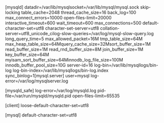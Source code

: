 [mysqld]
datadir=/var/lib/mysqlsocket=/var/lib/mysql/mysql.sock
skip-locking
table_cache=2048
thread_cache_size=16
back_log=100
max_connect_errors=10000
open-files-limit=20000
interactive_timeout=600
wait_timeout=600
max_connections=500
default-character-set=utf8
character-set-server=utf8
collation-server=utf8_unicode_cilog-slow-queries=/var/log/mysql-slow-query.log
long_query_time=5
max_allowed_packet=16M
tmp_table_size=64M
max_heap_table_size=64Mquery_cache_size=32Msort_buffer_size=1M
read_buffer_size=1M
read_rnd_buffer_size=8M
join_buffer_size=1M
key_buffer_size=64M
myisam_sort_buffer_size=64Minnodb_log_file_size=100M
innodb_buffer_pool_size=10G
server-id=16
log-bin=/var/lib/mysqllogs/bin-log
log-bin-index=/var/lib/mysqllogs/bin-log.index
sync_binlog=1[mysql.server]
user=mysql
log-error=/var/log/mysqlserver.log

[mysqld_safe]
log-error=/var/log/mysqld.log
pid-file=/var/run/mysqld/mysqld.pid
open-files-limit=65535

[client]
loose-default-character-set=utf8 

[mysql]
default-character-set=utf8